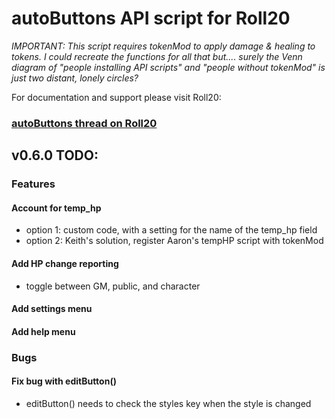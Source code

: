 # autoButtons API script for Roll20

*IMPORTANT: This script requires tokenMod to apply damage & healing to tokens. I could recreate the functions for all that but.... surely the Venn diagram of "people installing API scripts" and "people without tokenMod" is just two distant, lonely circles?*

For documentation and support please visit Roll20:
### [autoButtons thread on Roll20](https://app.roll20.net/forum/permalink/10766392/)


## v0.6.0 TODO:

### Features
#### Account for temp_hp
- option 1: custom code, with a setting for the name of the temp_hp field
- option 2: Keith's solution, register Aaron's tempHP script with tokenMod

#### Add HP change reporting
- toggle between GM, public, and character

#### Add settings menu

#### Add help menu

### Bugs
#### Fix bug with editButton()
- editButton() needs to check the styles key when the style is changed
